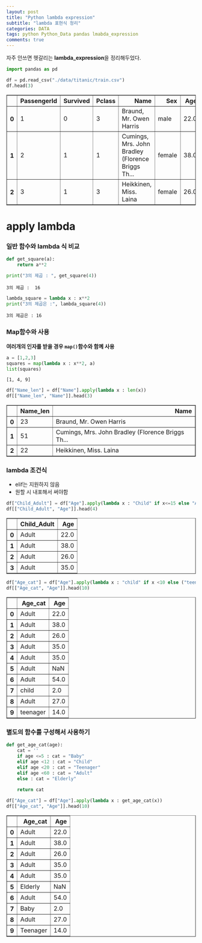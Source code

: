 ```yaml
---  
layout: post  
title: "Python lambda expression"
subtitle: "lambda 표현식 정리"  
categories: DATA
tags: python Python_Data pandas lmabda_expression
comments: true  
---  
```


자주 안쓰면 헷갈리는 **lambda_expression**을 정리해두었다.

```python
import pandas as pd

df = pd.read_csv("./data/titanic/train.csv")
df.head(3)
```




<div>
<style scoped>
    .dataframe tbody tr th:only-of-type {
        vertical-align: middle;
    }

    .dataframe tbody tr th {
        vertical-align: top;
    }

    .dataframe thead th {
        text-align: right;
    }
</style>
<table border="1" class="dataframe">
  <thead>
    <tr style="text-align: right;">
      <th></th>
      <th>PassengerId</th>
      <th>Survived</th>
      <th>Pclass</th>
      <th>Name</th>
      <th>Sex</th>
      <th>Age</th>
      <th>SibSp</th>
      <th>Parch</th>
      <th>Ticket</th>
      <th>Fare</th>
      <th>Cabin</th>
      <th>Embarked</th>
    </tr>
  </thead>
  <tbody>
    <tr>
      <th>0</th>
      <td>1</td>
      <td>0</td>
      <td>3</td>
      <td>Braund, Mr. Owen Harris</td>
      <td>male</td>
      <td>22.0</td>
      <td>1</td>
      <td>0</td>
      <td>A/5 21171</td>
      <td>7.2500</td>
      <td>NaN</td>
      <td>S</td>
    </tr>
    <tr>
      <th>1</th>
      <td>2</td>
      <td>1</td>
      <td>1</td>
      <td>Cumings, Mrs. John Bradley (Florence Briggs Th...</td>
      <td>female</td>
      <td>38.0</td>
      <td>1</td>
      <td>0</td>
      <td>PC 17599</td>
      <td>71.2833</td>
      <td>C85</td>
      <td>C</td>
    </tr>
    <tr>
      <th>2</th>
      <td>3</td>
      <td>1</td>
      <td>3</td>
      <td>Heikkinen, Miss. Laina</td>
      <td>female</td>
      <td>26.0</td>
      <td>0</td>
      <td>0</td>
      <td>STON/O2. 3101282</td>
      <td>7.9250</td>
      <td>NaN</td>
      <td>S</td>
    </tr>
  </tbody>
</table>
</div>



# apply lambda

### 일반 함수와 lambda 식 비교


```python
def get_square(a):
    return a**2

print("3의 제곱 : ", get_square(4))
```

    3의 제곱 :  16
    


```python
lambda_square = lambda x : x**2
print("3의 제곱은 :", lambda_square(4))
```

    3의 제곱은 : 16
    

### Map함수와 사용
**여러개의 인자를 받을 경우 `map()`함수와 함꼐 사용**


```python
a = [1,2,3]
squares = map(lambda x : x**2, a)
list(squares)
```




    [1, 4, 9]




```python
df["Name_len"] = df["Name"].apply(lambda x : len(x))
df[["Name_len", "Name"]].head(3)
```




<div>
<style scoped>
    .dataframe tbody tr th:only-of-type {
        vertical-align: middle;
    }

    .dataframe tbody tr th {
        vertical-align: top;
    }

    .dataframe thead th {
        text-align: right;
    }
</style>
<table border="1" class="dataframe">
  <thead>
    <tr style="text-align: right;">
      <th></th>
      <th>Name_len</th>
      <th>Name</th>
    </tr>
  </thead>
  <tbody>
    <tr>
      <th>0</th>
      <td>23</td>
      <td>Braund, Mr. Owen Harris</td>
    </tr>
    <tr>
      <th>1</th>
      <td>51</td>
      <td>Cumings, Mrs. John Bradley (Florence Briggs Th...</td>
    </tr>
    <tr>
      <th>2</th>
      <td>22</td>
      <td>Heikkinen, Miss. Laina</td>
    </tr>
  </tbody>
</table>
</div>



### lambda 조건식
- elif는 지원하지 않음
- 원할 시 내포해서 써야함


```python
df["Child_Adult"] = df["Age"].apply(lambda x : "Child" if x<=15 else "Adult")
df[["Child_Adult", "Age"]].head(4)
```




<div>
<style scoped>
    .dataframe tbody tr th:only-of-type {
        vertical-align: middle;
    }

    .dataframe tbody tr th {
        vertical-align: top;
    }

    .dataframe thead th {
        text-align: right;
    }
</style>
<table border="1" class="dataframe">
  <thead>
    <tr style="text-align: right;">
      <th></th>
      <th>Child_Adult</th>
      <th>Age</th>
    </tr>
  </thead>
  <tbody>
    <tr>
      <th>0</th>
      <td>Adult</td>
      <td>22.0</td>
    </tr>
    <tr>
      <th>1</th>
      <td>Adult</td>
      <td>38.0</td>
    </tr>
    <tr>
      <th>2</th>
      <td>Adult</td>
      <td>26.0</td>
    </tr>
    <tr>
      <th>3</th>
      <td>Adult</td>
      <td>35.0</td>
    </tr>
  </tbody>
</table>
</div>




```python
df["Age_cat"] = df["Age"].apply(lambda x : "child" if x <10 else ("teenager" if x < 20 else "Adult"))
df[["Age_cat", "Age"]].head(10)
```




<div>
<style scoped>
    .dataframe tbody tr th:only-of-type {
        vertical-align: middle;
    }

    .dataframe tbody tr th {
        vertical-align: top;
    }

    .dataframe thead th {
        text-align: right;
    }
</style>
<table border="1" class="dataframe">
  <thead>
    <tr style="text-align: right;">
      <th></th>
      <th>Age_cat</th>
      <th>Age</th>
    </tr>
  </thead>
  <tbody>
    <tr>
      <th>0</th>
      <td>Adult</td>
      <td>22.0</td>
    </tr>
    <tr>
      <th>1</th>
      <td>Adult</td>
      <td>38.0</td>
    </tr>
    <tr>
      <th>2</th>
      <td>Adult</td>
      <td>26.0</td>
    </tr>
    <tr>
      <th>3</th>
      <td>Adult</td>
      <td>35.0</td>
    </tr>
    <tr>
      <th>4</th>
      <td>Adult</td>
      <td>35.0</td>
    </tr>
    <tr>
      <th>5</th>
      <td>Adult</td>
      <td>NaN</td>
    </tr>
    <tr>
      <th>6</th>
      <td>Adult</td>
      <td>54.0</td>
    </tr>
    <tr>
      <th>7</th>
      <td>child</td>
      <td>2.0</td>
    </tr>
    <tr>
      <th>8</th>
      <td>Adult</td>
      <td>27.0</td>
    </tr>
    <tr>
      <th>9</th>
      <td>teenager</td>
      <td>14.0</td>
    </tr>
  </tbody>
</table>
</div>



### 별도의 함수를 구성해서 사용하기


```python
def get_age_cat(age):
    cat = ''
    if age <=5 : cat = "Baby"
    elif age <12 : cat = "Child"
    elif age <20 : cat = "Teenager"
    elif age <60 : cat = "Adult"
    else : cat = "Elderly"
    
    return cat

df["Age_cat"] = df["Age"].apply(lambda x : get_age_cat(x))
df[["Age_cat", "Age"]].head(10)
```




<div>
<style scoped>
    .dataframe tbody tr th:only-of-type {
        vertical-align: middle;
    }

    .dataframe tbody tr th {
        vertical-align: top;
    }

    .dataframe thead th {
        text-align: right;
    }
</style>
<table border="1" class="dataframe">
  <thead>
    <tr style="text-align: right;">
      <th></th>
      <th>Age_cat</th>
      <th>Age</th>
    </tr>
  </thead>
  <tbody>
    <tr>
      <th>0</th>
      <td>Adult</td>
      <td>22.0</td>
    </tr>
    <tr>
      <th>1</th>
      <td>Adult</td>
      <td>38.0</td>
    </tr>
    <tr>
      <th>2</th>
      <td>Adult</td>
      <td>26.0</td>
    </tr>
    <tr>
      <th>3</th>
      <td>Adult</td>
      <td>35.0</td>
    </tr>
    <tr>
      <th>4</th>
      <td>Adult</td>
      <td>35.0</td>
    </tr>
    <tr>
      <th>5</th>
      <td>Elderly</td>
      <td>NaN</td>
    </tr>
    <tr>
      <th>6</th>
      <td>Adult</td>
      <td>54.0</td>
    </tr>
    <tr>
      <th>7</th>
      <td>Baby</td>
      <td>2.0</td>
    </tr>
    <tr>
      <th>8</th>
      <td>Adult</td>
      <td>27.0</td>
    </tr>
    <tr>
      <th>9</th>
      <td>Teenager</td>
      <td>14.0</td>
    </tr>
  </tbody>
</table>
</div>


